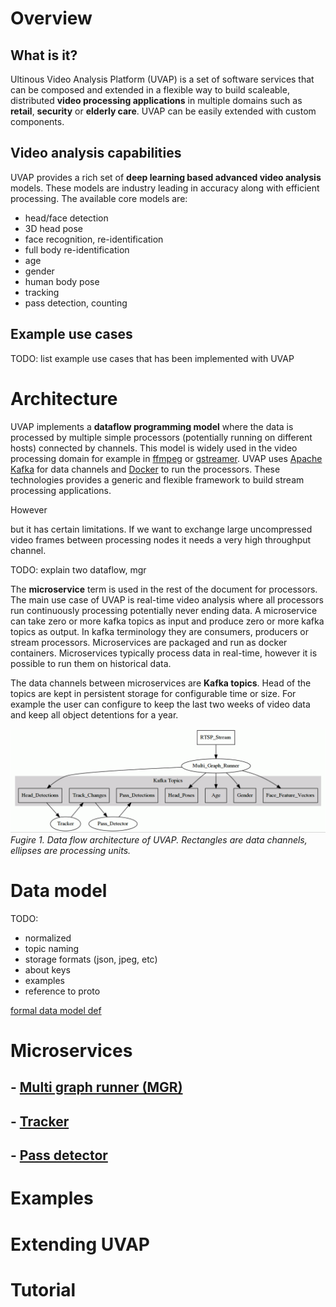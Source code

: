 # Overview

## What is it?

Ultinous Video Analysis Platform (UVAP) is a set of software services that can be composed and extended in a flexible way to build scaleable, distributed **video processing applications** in multiple domains such as **retail**, **security** or **elderly care**. UVAP can be easily extended with custom components.

## Video analysis capabilities

UVAP provides a rich set of **deep learning based advanced video analysis** models. These models are industry leading in accuracy along with efficient processing. The available core models are:

- head/face detection
- 3D head pose
- face recognition, re-identification
- full body re-identification
- age
- gender
- human body pose
- tracking
- pass detection, counting

##  Example use cases

TODO: list example use cases that has been implemented with UVAP


# Architecture

UVAP implements a **dataflow programming model** where the data is processed by multiple simple processors (potentially running on different hosts) connected by channels. This model is widely used in the video processing domain for example in [ffmpeg](https://ffmpeg.org) or [gstreamer](https://gstreamer.freedesktop.org). UVAP uses [Apache Kafka](https://kafka.apache.org) for data channels and [Docker](https://www.docker.com) to run the processors. These technologies provides a generic and flexible framework to build stream processing applications.

However

but it has certain limitations. If we want to exchange large uncompressed video frames between processing nodes it needs a very high throughput channel.



TODO: explain two dataflow, mgr

The **microservice** term is used in the rest of the document for processors. The main use case of UVAP is real-time video analysis where all processors run continuously processing potentially never ending data. A microservice can take zero or more kafka topics as input and produce zero or more kafka topics as output. In kafka terminology they are consumers, producers or stream processors. Microservices are packaged and run as docker containers. Microservices typically process data in real-time, however it is possible to run them on historical data.

The data channels between microservices are **Kafka topics**. Head of the topics are kept in persistent storage for configurable time or size. For example the user can configure to keep the last two weeks of video data and keep all object detentions for a year.

![](uvap_architecture.gif)
*Fugire 1. Data flow architecture of UVAP. Rectangles are data channels, ellipses are processing units.*

# Data model
TODO:
- normalized
- topic naming
- storage formats (json, jpeg, etc)
- about keys
- examples
- reference to proto

[formal data model def](../../../../../proto_files/ultinous/proto/common/kafka_data.proto)

# Microservices

## - [Multi graph runner (MGR)](microservices/mgr/mgr.md)
## - [Tracker](microservices/mgr/tracker.md)
## - [Pass detector](microservices/mgr/passdet.md)

# Examples

# Extending UVAP

# Tutorial
